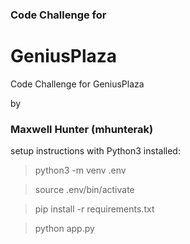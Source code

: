 ### Code Challenge for
# GeniusPlaza
 Code Challenge for GeniusPlaza

by
### Maxwell Hunter (mhunterak)

setup instructions with Python3 installed:

> python3 -m venv .env

> source .env/bin/activate

> pip install -r requirements.txt

> python app.py